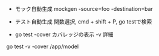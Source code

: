 + モック自動生成
mockgen -source=foo -destination=bar

+ テスト自動生成
関数選択, cmd + shift + P, go testで検索

+ go test
-cover カバレッジの表示
-v 詳細

go test -v -cover /app/model